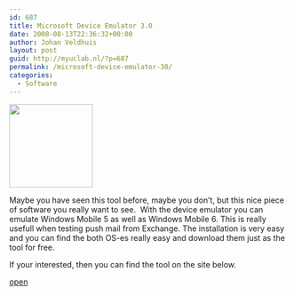 ```yaml
---
id: 687
title: Microsoft Device Emulator 3.0
date: 2008-08-13T22:36:32+00:00
author: Johan Veldhuis
layout: post
guid: http://myuclab.nl/?p=687
permalink: /microsoft-device-emulator-30/
categories:
  - Software
---
```

[<img class="alignnone size-thumbnail wp-image-686" title="Microsoft Device Emulator" src="https://i2.wp.com/myuclab.nl/wp-content/uploads/2008/08/deviceemulator-150x150.jpg?resize=150%2C150" alt="" width="150" height="150" data-recalc-dims="1" />](https://i2.wp.com/myuclab.nl/wp-content/uploads/2008/08/deviceemulator.jpg)

Maybe you have seen this tool before, maybe you don&#8217;t, but this nice piece of software you really want to see.  With the device emulator you can emulate Windows Mobile 5 as well as Windows Mobile 6. This is really usefull when testing push mail from Exchange. The installation is very easy and you can find the both OS-es really easy and download them just as the tool for free.

If your interested, then you can find the tool on the site below.

<a href="http://www.microsoft.com/downloads/details.aspx?familyid=A6F6ADAF-12E3-4B2F-A394-356E2C2FB114&displaylang=en" target="_blank">open</a>